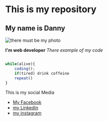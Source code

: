 # This is my repository 

## My name is Danny

![there must be my photo](https://i.sstatic.net/9ubz1.png)

**I'm web developer** *There example of my code*

```javascript

while(alive){
    coding();
    if(tired) drink coffeine
    repeat()
}
```

This is my social Media
* [My Facebook](http://facebook.com/KSDKSKD)
* [my Linkedin](http://Linkedin.com)
* [my instagram](http://instagram.com)
